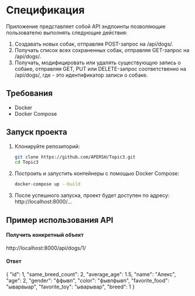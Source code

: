 # Спецификация
Приложение представляет собой API эндпоинты позволяющие пользователю выполнять следующие действия:
1) Создавать новых собак, отправляя POST-запрос на /api/dogs/.
2) Получать список всех сохраненных собак, отправляя GET-запрос на /api/dogs/.
3) Получать, модифицировать или удалять существующую запись о собаке, отправляя GET, PUT или DELETE-запрос соответственно на /api/dogs/<id>, где <id> - это идентификатор записи о собаке.

## Требования
- Docker
- Docker Compose

## Запуск проекта
1) Клонируйте репозиторий:
   ```bash
   git clone https://github.com/APERSH/Topic3.git
   cd Topic3
2) Построить и запустить контейнеры с помощью Docker Compose:
   ```bash
   docker-compose up --build
3) После успешного запуска, проект будет доступен по адресу:
   http://localhost:8000/...

## Пример использования API
#### Получить конкретный объект
http://localhost:8000/api/dogs/1/
#### Ответ
{
    "id": 1,
    "same_breed_count": 2,
    "average_age": 1.5,
    "name": "Алекс",
    "age": 2,
    "gender": "ффывп",
    "color": "фывпфывп",
    "favorite_food": "ыварвыар",
    "favorite_toy": "ыварывар",
    "breed": 1
}
